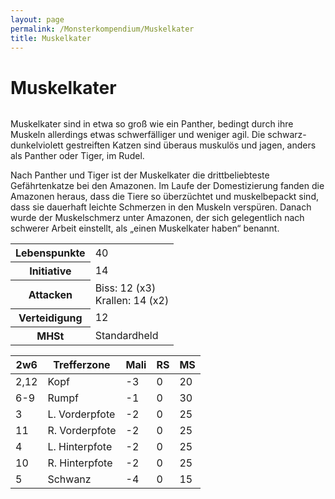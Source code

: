 ```yaml
---
layout: page
permalink: /Monsterkompendium/Muskelkater
title: Muskelkater
---
```


# Muskelkater

<img alt="" src="{{ site.baseurl }}/assets/images/monster/muskelkater.jpg"/>

Muskelkater sind in etwa so groß wie ein Panther, bedingt durch ihre Muskeln allerdings etwas schwerfälliger und weniger agil. Die schwarz-dunkelviolett gestreiften Katzen sind überaus muskulös und jagen, anders als Panther oder Tiger, im Rudel.

Nach Panther und Tiger ist der Muskelkater die drittbeliebteste Gefährtenkatze bei den Amazonen. Im Laufe der Domestizierung fanden die Amazonen heraus, dass die Tiere so überzüchtet und muskelbepackt sind, dass sie dauerhaft leichte Schmerzen in den Muskeln verspüren. Danach wurde der Muskelschmerz unter Amazonen, der sich gelegentlich nach schwerer Arbeit einstellt, als &bdquo;einen Muskelkater haben&ldquo; benannt.

<table  >
<tbody>
<tr><th>Lebenspunkte</th><td>40</td></tr>
<tr><th>Initiative</th><td>14</td></tr>
<tr><th>Attacken</th><td>Biss: 12 (x3)<br/>
Krallen: 14 (x2)</td></tr>
<tr><th>Verteidigung</th><td>12</td></tr>
<tr><th>MHSt</th><td>Standardheld</td></tr>
</tbody>
</table>
<table  >
<thead>
<tr><th>2w6</th><th>Trefferzone</th><th>Mali</th><th>RS</th><th>MS</th></tr>
</thead>
<tbody>
<tr><td>2,12</td><td>Kopf</td><td>-3</td><td>0</td><td>20</td></tr>
<tr><td>6-9</td><td>Rumpf</td><td>-1</td><td>0</td><td>30</td></tr>
<tr><td>3</td><td>L. Vorderpfote</td><td>-2</td><td>0</td><td>25</td></tr>
<tr><td>11</td><td>R. Vorderpfote</td><td>-2</td><td>0</td><td>25</td></tr>
<tr><td>4</td><td>L. Hinterpfote</td><td>-2</td><td>0</td><td>25</td></tr>
<tr><td>10</td><td>R. Hinterpfote</td><td>-2</td><td>0</td><td>25</td></tr>
<tr><td>5</td><td>Schwanz</td><td>-4</td><td>0</td><td>15</td></tr>
</tbody>
</table>
